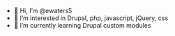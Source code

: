 - 👋 Hi, I’m @ewaters5
- 👀 I’m interested in Drupal, php, javascript, jQuery, css
- 🌱 I’m currently learning Drupal custom modules

<!---
ewaters5/ewaters5 is a ✨ special ✨ repository because its `README.md` (this file) appears on your GitHub profile.
You can click the Preview link to take a look at your changes.
--->
